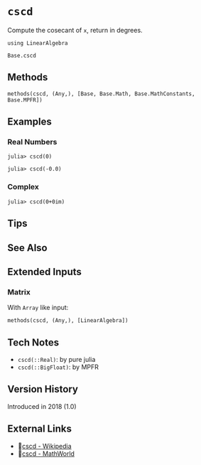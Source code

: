 # `cscd`

Compute the cosecant of `x`, return in degrees.

```@setup repl_only
using LinearAlgebra
```
```@docs
Base.cscd
```


## Methods

```@repl
methods(cscd, (Any,), [Base, Base.Math, Base.MathConstants, Base.MPFR])
```


## Examples

### Real Numbers
```jldoctest
julia> cscd(0)

julia> cscd(-0.0)
```

### Complex
```jldoctest
julia> cscd(0+0im)
```

## Tips


## See Also



## Extended Inputs

### Matrix
With `Array` like input:
```@repl repl_only
methods(cscd, (Any,), [LinearAlgebra])
```


## Tech Notes

- `cscd(::Real)`: by pure julia
- `cscd(::BigFloat)`: by MPFR


## Version History

Introduced in 2018 (1.0)


## External Links
- 🔗[cscd - Wikipedia](https://en.wikipedia.org/wiki/ )
- 🔗[cscd - MathWorld](https://mathworld.wolfram.com/ )
